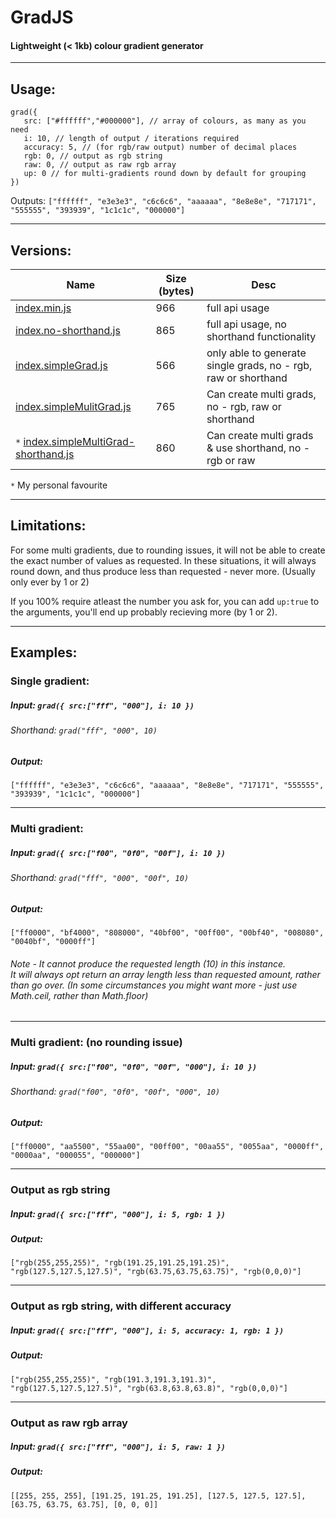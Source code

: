 # GradJS
#### Lightweight (< 1kb) colour gradient generator

----
 
## Usage:

```
grad({
   src: ["#ffffff","#000000"], // array of colours, as many as you need
   i: 10, // length of output / iterations required
   accuracy: 5, // (for rgb/raw output) number of decimal places
   rgb: 0, // output as rgb string
   raw: 0, // output as raw rgb array
   up: 0 // for multi-gradients round down by default for grouping
})
```
Outputs: `["ffffff", "e3e3e3", "c6c6c6", "aaaaaa", "8e8e8e", "717171", "555555", "393939", "1c1c1c", "000000"]`

----
 
## Versions:

| Name  | Size (bytes) | Desc |
| - | - | - |
| [index.min.js](https://github.com/owhs/GradJS/blob/master/index.min.js)  | 966 | full api usage |
| [index.no-shorthand.js](https://github.com/owhs/GradJS/blob/master/index.no-shorthand.js) | 865 | full api usage, no shorthand functionality |
| [index.simpleGrad.js](https://github.com/owhs/GradJS/blob/master/index.simpleGrad.js) | 566 | only able to generate single grads, no - rgb, raw or shorthand|
| [index.simpleMulitGrad.js](https://github.com/owhs/GradJS/blob/master/index.simpleMulitGrad.js) | 765 | Can create multi grads, no - rgb, raw or shorthand|
| `*` [index.simpleMultiGrad-shorthand.js](https://github.com/owhs/GradJS/blob/master/index.simpleMultiGrad-shorthand.js) | 860 | Can create multi grads & use shorthand, no - rgb or raw |

`*` My personal favourite

----
 
## Limitations:

For some multi gradients, due to rounding issues, it will not be able to create the exact number of values as requested.
In these situations, it will always round down, and thus produce less than requested - never more. (Usually only ever by 1 or 2)

If you 100% require atleast the number you ask for, you can add `up:true` to the arguments, you'll end up probably recieving more (by 1 or 2).

----
 
## Examples:

### Single gradient:

##### Input: `grad({ src:["fff", "000"], i: 10 })`
######  Shorthand: `grad("fff", "000", 10)`
##### Output:
`["ffffff", "e3e3e3", "c6c6c6", "aaaaaa", "8e8e8e", "717171", "555555", "393939", "1c1c1c", "000000"]`

----

### Multi gradient:

##### Input: `grad({ src:["f00", "0f0", "00f"], i: 10 })`
######  Shorthand: `grad("fff", "000", "00f", 10)`
##### Output:
`["ff0000", "bf4000", "808000", "40bf00", "00ff00", "00bf40", "008080", "0040bf", "0000ff"]`

###### Note - It cannot produce the requested length (10) in this instance.<br />It will always opt return an array length less than requested amount, rather than go over. (In some circumstances you might want more - just use Math.ceil, rather than Math.floor)

----

### Multi gradient: (no rounding issue)

##### Input: `grad({ src:["f00", "0f0", "00f", "000"], i: 10 })`
######  Shorthand: `grad("f00", "0f0", "00f", "000", 10)`
##### Output:
`["ff0000", "aa5500", "55aa00", "00ff00", "00aa55", "0055aa", "0000ff", "0000aa", "000055", "000000"]`

----

### Output as rgb string

##### Input: `grad({ src:["fff", "000"], i: 5, rgb: 1 })`
##### Output:
`["rgb(255,255,255)", "rgb(191.25,191.25,191.25)", "rgb(127.5,127.5,127.5)", "rgb(63.75,63.75,63.75)", "rgb(0,0,0)"]`

----

### Output as rgb string, with different accuracy

##### Input: `grad({ src:["fff", "000"], i: 5, accuracy: 1, rgb: 1 })`
##### Output:
`["rgb(255,255,255)", "rgb(191.3,191.3,191.3)", "rgb(127.5,127.5,127.5)", "rgb(63.8,63.8,63.8)", "rgb(0,0,0)"]`

----

### Output as raw rgb array

##### Input: `grad({ src:["fff", "000"], i: 5, raw: 1 })`
##### Output:
`[[255, 255, 255], [191.25, 191.25, 191.25], [127.5, 127.5, 127.5], [63.75, 63.75, 63.75], [0, 0, 0]]`
